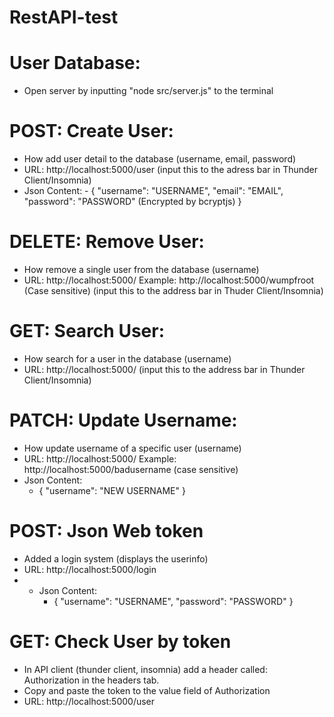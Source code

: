 # RestAPI-test

# User Database:

- Open server by inputting "node src/server.js" to the terminal

# POST: Create User:

- How add user detail to the database (username, email, password)
- URL: http://localhost:5000/user (input this to the adress bar in Thunder Client/Insomnia)
- Json Content: 
       - {
        "username": "USERNAME",
        "email": "EMAIL",
        "password": "PASSWORD" (Encrypted by bcryptjs)
       }

# DELETE: Remove User:

- How remove a single user from the database (username)
- URL: http://localhost:5000/<username>  Example:  http://localhost:5000/wumpfroot  (Case sensitive)
  (input this to the address bar in Thuder Client/Insomnia)

# GET: Search User:

- How search for a user in the database (username)
- URL: http://localhost:5000/<username> (input this to the address bar in Thunder Client/Insomnia)

# PATCH: Update Username:

- How update username of a specific user (username)
- URL: http://localhost:5000/<old username> Example: http://localhost:5000/badusername (case sensitive)
- Json Content:
     - {
       "username": "NEW USERNAME"
     }

# POST: Json Web token

- Added a login system (displays the userinfo)
- URL: http://localhost:5000/login
- - Json Content:
     - {
       "username": "USERNAME",
       "password": "PASSWORD"
     }

# GET: Check User by token

- In API client (thunder client, insomnia) add a header called: Authorization in the headers tab.
- Copy and paste the token to the value field of Authorization 
- URL: http://localhost:5000/user




